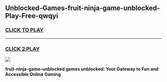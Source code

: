 
## Unblocked-Games-fruit-ninja-game-unblocked-Play-Free-qwqyi
<h3>
<a href="https://premium76.site?title=fruit-ninja-game-unblocked&ref=21A">CLICK TO PLAY</a></h3>
<hr>

<h3>
<a href="https://premium76.site?title=fruit-ninja-game-unblocked&ref=21A">CLICK 2 PLAY</a>
  
</h3>

<a href="https://premium76.site?title=fruit-ninja-game-unblocked&ref=21A"><img src="https://clearcache.store/games.png"></a>


**fruit-ninja-game-unblocked games unblocked: Your Gateway to Fun and Accessible Online Gaming**

